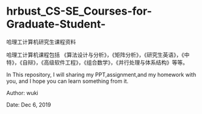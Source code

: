 # hrbust_CS-SE_Courses-for-Graduate-Student-
哈理工计算机研究生课程资料


哈理工计算机课程包括 《算法设计与分析》，《矩阵分析》，《研究生英语》，《中特》，《自辩》，《高级软件工程》，《组合数学》，《并行处理与体系结构》等等。

In This repository, I will sharing my PPT,assignment,and my homework with you, and I hope you can learn something from it.

Author:   wuki

Date:     Dec 6, 2019

